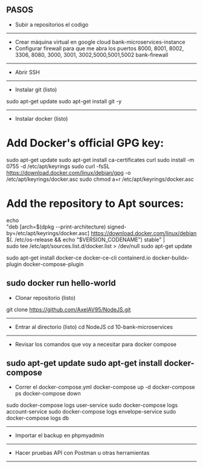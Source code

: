 PASOS
--------------------------------------------------
- Subir a repositorios el codigo 
--------------------------------------------------
- Crear máquina virtual en google cloud 
bank-microservices-instance
- Configurar firewall para que me abra los puertos 8000, 8001, 8002, 3306, 8080, 3000, 3001, 3002,5000,5001,5002 
bank-firewall


--------------------------------------------------
- Abrir SSH

--------------------------------------------------
- Instalar git (listo)

sudo apt-get update
sudo apt-get install git -y

--------------------------------------------------

- Instalar docker (listo)

# Add Docker's official GPG key:
sudo apt-get update
sudo apt-get install ca-certificates curl
sudo install -m 0755 -d /etc/apt/keyrings
sudo curl -fsSL https://download.docker.com/linux/debian/gpg -o /etc/apt/keyrings/docker.asc
sudo chmod a+r /etc/apt/keyrings/docker.asc

# Add the repository to Apt sources:
echo \
  "deb [arch=$(dpkg --print-architecture) signed-by=/etc/apt/keyrings/docker.asc] https://download.docker.com/linux/debian \
  $(. /etc/os-release && echo "$VERSION_CODENAME") stable" | \
  sudo tee /etc/apt/sources.list.d/docker.list > /dev/null
sudo apt-get update

sudo apt-get install docker-ce docker-ce-cli containerd.io docker-buildx-plugin docker-compose-plugin

sudo docker run hello-world
--------------------------------------------------

- Clonar repositorio (listo)

git clone https://github.com/AxelAV95/NodeJS.git

--------------------------------------------------
- Entrar al directorio (listo)
cd NodeJS
cd 10-bank-microservices
--------------------------------------------------
- Revisar los comandos que voy a necesitar para docker compose

sudo apt-get update
sudo apt-get install docker-compose
--------------------------------------------------

- Correr el docker-compose.yml 
docker-compose up -d
docker-compose ps
docker-compose down

sudo docker-compose logs user-service
sudo docker-compose logs account-service
sudo docker-compose logs envelope-service
sudo docker-compose logs db

--------------------------------------------------
- Importar el backup en phpmyadmin
--------------------------------------------------
- Hacer pruebas API con Postman u otras herramientas
--------------------------------------------------